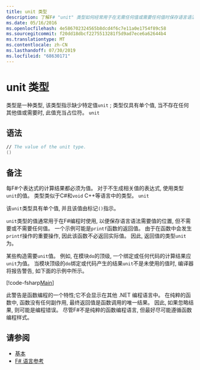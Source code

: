 ```yaml
---
title: unit 类型
description: 了解F# "unit" 类型如何经常用于在无需任何值或需要任何值时保存语言语法需要值的位置。
ms.date: 05/16/2016
ms.openlocfilehash: 4e586702324565b8dcd4f6c7e11a0e1754f89c58
ms.sourcegitcommit: f20dd18dbcf2275513281f5d9ad7ece6a62644b4
ms.translationtype: MT
ms.contentlocale: zh-CN
ms.lasthandoff: 07/30/2019
ms.locfileid: "68630171"
---
```

# <a name="unit-type"></a>unit 类型

类型是一种类型, 该类型指示缺少特定值`unit` ; 类型仅具有单个值, 当不存在任何其他值或需要时, 此值充当占位符。 `unit`

## <a name="syntax"></a>语法

```fsharp
// The value of the unit type.
()
```

## <a name="remarks"></a>备注

每F#个表达式的计算结果都必须为值。 对于不生成相关值的表达式, 使用类型`unit`的值。 类型类似于C#和`void` C++等语言中的类型。 `unit`

该`unit`类型具有单个值, 并且该值由标记`()`指示。

`unit`类型的值通常用于在F#编程时使用, 以便保存语言语法需要值的位置, 但不需要或不需要任何值。 一个示例可能是`printf`函数的返回值。 由于在函数中会发生`printf`操作的重要操作, 因此该函数不必返回实际值。 因此, 返回值的类型`unit`为。

某些构造需要`unit`值。 例如, 在模块`do`的顶级, 一个绑定或任何代码的计算结果应`unit`为值。 当模块顶级的`do`绑定或代码产生的结果`unit`不是未使用的值时, 编译器将报告警告, 如下面的示例中所示。

[!code-fsharp[Main](~/samples/snippets/fsharp/lang-ref-1/snippet901.fs)]

此警告是函数编程的一个特性;它不会显示在其他 .NET 编程语言中。 在纯粹的函数中, 函数没有任何副作用, 最终返回值是函数调用的唯一结果。 因此, 如果忽略结果, 则可能是编程错误。 尽管F#不是纯粹的函数编程语言, 但最好尽可能遵循函数编程样式。

## <a name="see-also"></a>请参阅

- [基本](primitive-types.md)
- [F# 语言参考](index.md)
